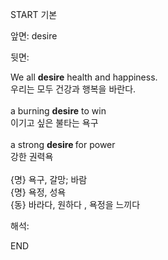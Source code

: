 START
기본

앞면:
desire


뒷면:
<div><div>We all <b>desire</b> health and happiness. </div><div>우리는 모두 건강과 행복을 바란다.<br><br><div>a burning <strong>desire</strong> to win</div><div><div>이기고 싶은 불타는 욕구</div><div><br></div><div><div>a strong <b>desire </b>for power </div><div>강한 권력욕</div><br>{명} 욕구, 갈망; 바람</div><div>{명} 욕정, 성욕</div><div>{동} 바라다, 원하다 , 욕정을 느끼다</div></div></div></div>


해석:

END